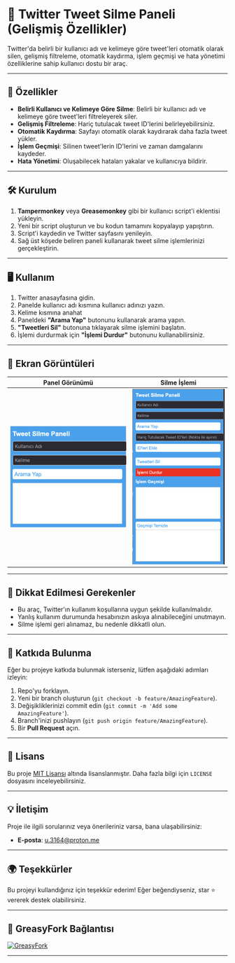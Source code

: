 # 🚀 Twitter Tweet Silme Paneli (Gelişmiş Özellikler)

Twitter'da belirli bir kullanıcı adı ve kelimeye göre tweet'leri otomatik olarak silen, gelişmiş filtreleme, otomatik kaydırma, işlem geçmişi ve hata yönetimi özelliklerine sahip kullanıcı dostu bir araç.

---

## 🌟 Özellikler

- **Belirli Kullanıcı ve Kelimeye Göre Silme**: Belirli bir kullanıcı adı ve kelimeye göre tweet'leri filtreleyerek siler.
- **Gelişmiş Filtreleme**: Hariç tutulacak tweet ID'lerini belirleyebilirsiniz.
- **Otomatik Kaydırma**: Sayfayı otomatik olarak kaydırarak daha fazla tweet yükler.
- **İşlem Geçmişi**: Silinen tweet'lerin ID'lerini ve zaman damgalarını kaydeder.
- **Hata Yönetimi**: Oluşabilecek hataları yakalar ve kullanıcıya bildirir.

---

## 🛠️ Kurulum

1. **Tampermonkey** veya **Greasemonkey** gibi bir kullanıcı script'i eklentisi yükleyin.
2. Yeni bir script oluşturun ve bu kodun tamamını kopyalayıp yapıştırın.
3. Script'i kaydedin ve Twitter sayfasını yenileyin.
4. Sağ üst köşede beliren paneli kullanarak tweet silme işlemlerinizi gerçekleştirin.

---

## 🖥️ Kullanım

1. Twitter anasayfasına gidin.
2. Panelde kullanıcı adı kısmına kullanıcı adınızı yazın.
3. Kelime kısmına anahat
4. Paneldeki **"Arama Yap"** butonunu kullanarak arama yapın.
5. **"Tweetleri Sil"** butonuna tıklayarak silme işlemini başlatın.
6. İşlemi durdurmak için **"İşlemi Durdur"** butonunu kullanabilirsiniz.

---

## 📸 Ekran Görüntüleri

| Panel Görünümü | Silme İşlemi |
|----------------|--------------|
| ![Panel](https://raw.githubusercontent.com/odk-0160/Twitter-Gelismis-Tweet-Silme-Araci/refs/heads/main/images/sc1.png) | ![Silme](https://raw.githubusercontent.com/odk-0160/Twitter-Gelismis-Tweet-Silme-Araci/refs/heads/main/images/sc2.png) |

---

## 🛑 Dikkat Edilmesi Gerekenler

- Bu araç, Twitter'ın kullanım koşullarına uygun şekilde kullanılmalıdır.
- Yanlış kullanım durumunda hesabınızın askıya alınabileceğini unutmayın.
- Silme işlemi geri alınamaz, bu nedenle dikkatli olun.

---

## 🤝 Katkıda Bulunma

Eğer bu projeye katkıda bulunmak isterseniz, lütfen aşağıdaki adımları izleyin:

1. Repo'yu forklayın.
2. Yeni bir branch oluşturun (`git checkout -b feature/AmazingFeature`).
3. Değişikliklerinizi commit edin (`git commit -m 'Add some AmazingFeature'`).
4. Branch'inizi pushlayın (`git push origin feature/AmazingFeature`).
5. Bir **Pull Request** açın.

---

## 📜 Lisans

Bu proje [MIT Lisansı](LICENSE) altında lisanslanmıştır. Daha fazla bilgi için `LICENSE` dosyasını inceleyebilirsiniz.

---

## 💡 İletişim

Proje ile ilgili sorularınız veya önerileriniz varsa, bana ulaşabilirsiniz:

- **E-posta**: u.3164@proton.me

---

## 🌍 Teşekkürler

Bu projeyi kullandığınız için teşekkür ederim! Eğer beğendiyseniz, star ⭐ vererek destek olabilirsiniz.

---

## 🔗 GreasyFork Bağlantısı

[![GreasyFork](https://img.shields.io/badge/GreasyFork-Link-blue?style=for-the-badge&logo=javascript)](https://greasyfork.org/tr/scripts/523641)

---
